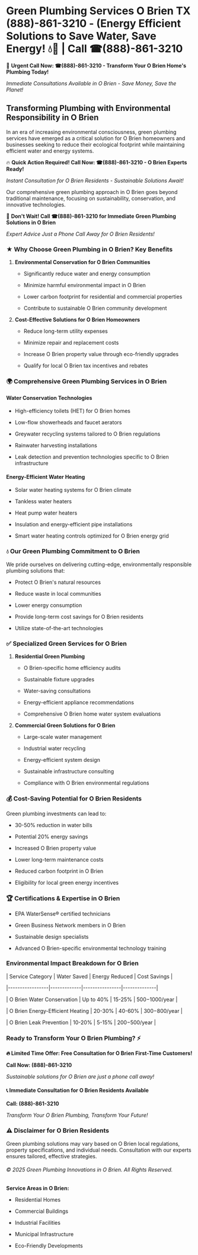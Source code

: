 # Green Plumbing Services O Brien TX (888)-861-3210 - (Energy Efficient Solutions to Save Water, Save Energy! 💧🌿 | Call ☎(888)-861-3210

🚨 **Urgent Call Now: ☎(888)-861-3210 - Transform Your O Brien Home's Plumbing Today!**
*Immediate Consultations Available in O Brien - Save Money, Save the Planet!*

## Transforming Plumbing with Environmental Responsibility in O Brien

In an era of increasing environmental consciousness, green plumbing services have emerged as a critical solution for O Brien homeowners and businesses seeking to reduce their ecological footprint while maintaining efficient water and energy systems. 

🔥 **Quick Action Required! Call Now: ☎(888)-861-3210 - O Brien Experts Ready!**
*Instant Consultation for O Brien Residents - Sustainable Solutions Await!*

Our comprehensive green plumbing approach in O Brien goes beyond traditional maintenance, focusing on sustainability, conservation, and innovative technologies.

🚨 **Don't Wait! Call ☎(888)-861-3210 for Immediate Green Plumbing Solutions in O Brien**
*Expert Advice Just a Phone Call Away for O Brien Residents!*

### ★ Why Choose Green Plumbing in O Brien? Key Benefits

1. **Environmental Conservation for O Brien Communities** 
   - Significantly reduce water and energy consumption
   - Minimize harmful environmental impact in O Brien
   - Lower carbon footprint for residential and commercial properties
   - Contribute to sustainable O Brien community development

2. **Cost-Effective Solutions for O Brien Homeowners** 
   - Reduce long-term utility expenses
   - Minimize repair and replacement costs
   - Increase O Brien property value through eco-friendly upgrades
   - Qualify for local O Brien tax incentives and rebates

### 🌍 Comprehensive Green Plumbing Services in O Brien

#### Water Conservation Technologies
- High-efficiency toilets (HET) for O Brien homes
- Low-flow showerheads and faucet aerators
- Greywater recycling systems tailored to O Brien regulations
- Rainwater harvesting installations
- Leak detection and prevention technologies specific to O Brien infrastructure

#### Energy-Efficient Water Heating
- Solar water heating systems for O Brien climate
- Tankless water heaters
- Heat pump water heaters
- Insulation and energy-efficient pipe installations
- Smart water heating controls optimized for O Brien energy grid

### 💧 Our Green Plumbing Commitment to O Brien

We pride ourselves on delivering cutting-edge, environmentally responsible plumbing solutions that:
- Protect O Brien's natural resources
- Reduce waste in local communities
- Lower energy consumption
- Provide long-term cost savings for O Brien residents
- Utilize state-of-the-art technologies

### ✅ Specialized Green Services for O Brien

1. **Residential Green Plumbing**
   - O Brien-specific home efficiency audits
   - Sustainable fixture upgrades
   - Water-saving consultations
   - Energy-efficient appliance recommendations
   - Comprehensive O Brien home water system evaluations

2. **Commercial Green Solutions for O Brien**
   - Large-scale water management
   - Industrial water recycling
   - Energy-efficient system design
   - Sustainable infrastructure consulting
   - Compliance with O Brien environmental regulations

### 💰 Cost-Saving Potential for O Brien Residents

Green plumbing investments can lead to:
- 30-50% reduction in water bills
- Potential 20% energy savings
- Increased O Brien property value
- Lower long-term maintenance costs
- Reduced carbon footprint in O Brien
- Eligibility for local green energy incentives

### 🏆 Certifications & Expertise in O Brien

- EPA WaterSense® certified technicians
- Green Business Network members in O Brien
- Sustainable design specialists
- Advanced O Brien-specific environmental technology training

### Environmental Impact Breakdown for O Brien

| Service Category | Water Saved | Energy Reduced | Cost Savings |
|-----------------|-------------|----------------|--------------|
| O Brien Water Conservation | Up to 40% | 15-25% | $500-$1000/year |
| O Brien Energy-Efficient Heating | 20-30% | 40-60% | $300-$800/year |
| O Brien Leak Prevention | 10-20% | 5-15% | $200-$500/year |

### Ready to Transform Your O Brien Plumbing? ⚡

**🔥 Limited Time Offer: Free Consultation for O Brien First-Time Customers!**

**Call Now: (888)-861-3210**
*Sustainable solutions for O Brien are just a phone call away!*

#### 📞 Immediate Consultation for O Brien Residents Available

**Call: (888)-861-3210**
*Transform Your O Brien Plumbing, Transform Your Future!*

### ⚠️ Disclaimer for O Brien Residents

Green plumbing solutions may vary based on O Brien local regulations, property specifications, and individual needs. Consultation with our experts ensures tailored, effective strategies.

###### © 2025 Green Plumbing Innovations in O Brien. All Rights Reserved.

**Service Areas in O Brien:** 
- Residential Homes
- Commercial Buildings
- Industrial Facilities
- Municipal Infrastructure
- Eco-Friendly Developments